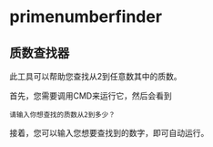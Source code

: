 # primenumberfinder
## 质数查找器
此工具可以帮助您查找从2到任意数其中的质数。

首先，您需要调用CMD来运行它，然后会看到

`请输入你想查找的质数从2到多少？`

接着，您可以输入您想要查找到的数字，即可自动运行。
